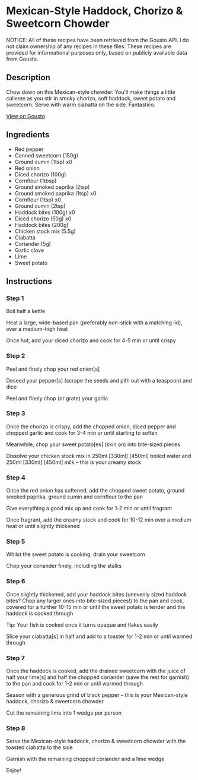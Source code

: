 # Mexican-Style Haddock, Chorizo & Sweetcorn Chowder

NOTICE: All of these recipes have been retrieved from the Gousto API. I do not claim ownership of any recipes in these files. These recipes are provided for informational purposes only, based on publicly available data from Gousto.

## Description

Chow down on this Mexican-style chowder. You’ll make things a little caliente as you stir in smoky chorizo, soft haddock, sweet potato and sweetcorn. Serve with warm ciabatta on the side. Fantastico.

[View on Gousto](https://www.gousto.co.uk/recipes/cookbook/mexican-style-haddock-chorizo-sweetcorn-chowder)

## Ingredients

- Red pepper
- Canned sweetcorn (150g)
- Ground cumin (1tsp) x0
- Red onion
- Diced chorizo (100g)
- Cornflour (1tbsp)
- Ground smoked paprika (2tsp)
- Ground smoked paprika (1tsp) x0
- Cornflour (1tsp) x0
- Ground cumin (2tsp)
- Haddock bites (100g) x0
- Diced chorizo (50g) x0
- Haddock bites (200g)
- Chicken stock mix (5.5g)
- Ciabatta
- Coriander (5g)
- Garlic clove
- Lime
- Sweet potato

## Instructions


### Step 1

Boil half a kettle

Heat a large, wide-based pan (preferably non-stick with a matching lid), over a medium-high heat

Once hot, add your diced chorizo and cook for 4-5 min or until crispy


### Step 2

Peel and finely chop your red onion[s]

Deseed your pepper[s] (scrape the seeds and pith out with a teaspoon) and dice

Peel and finely chop (or grate) your garlic


### Step 3

Once the chorizo is crispy, add the chopped onion, diced pepper and chopped garlic and cook for 3-4 min or until starting to soften

Meanwhile, chop your sweet potato[es] (skin on) into bite-sized pieces

Dissolve your chicken stock mix in 250ml <span class="text-purple">[330ml] </span><span class="text-danger">[450ml]</span> boiled water and 250ml <span class="text-purple">[330ml]</span> <span class="text-danger">[450ml]</span> milk – this is your creamy stock


### Step 4

Once the red onion has softened, add the chopped sweet potato, ground smoked paprika, ground cumin and cornflour to the pan

Give everything a good mix up and cook for 1-2 min or until fragrant

Once fragrant, add the creamy stock and cook for 10-12 min over a medium heat or until slightly thickened


### Step 5

Whilst the sweet potato is cooking, drain your sweetcorn

Chop your coriander finely, including the stalks


### Step 6

Once slightly thickened, add your haddock bites (unevenly sized haddock bites? Chop any larger ones into bite-sized pieces!) to the pan and cook, covered for a further 10-15 min or until the sweet potato is tender and the haddock is cooked through

Tip: Your fish is cooked once it turns opaque and flakes easily

Slice your ciabatta[s] in half and add to a toaster for 1-2 min or until warmed through


### Step 7

Once the haddock is cooked, add the drained sweetcorn with the juice of half your lime[s] and half the chopped coriander (save the rest for garnish) to the pan and cook for 1-2 min or until warmed through

Season with a generous grind of black pepper – this is your Mexican-style haddock, chorizo & sweetcorn chowder

Cut the remaining lime into 1 wedge per person

### Step 8

Serve the Mexican-style haddock, chorizo & sweetcorn chowder with the toasted ciabatta to the side

Garnish with the remaining chopped coriander and a lime wedge

Enjoy!

